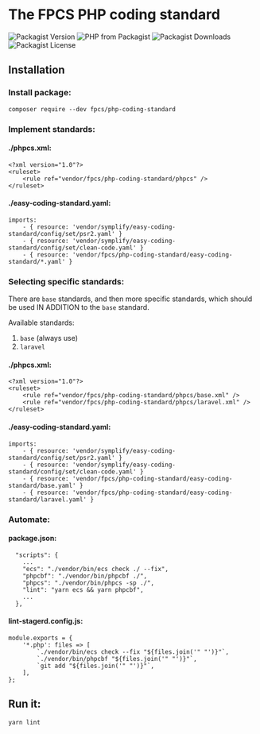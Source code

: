 # The FPCS PHP coding standard

![Packagist Version](https://img.shields.io/packagist/v/fpcs/php-coding-standard) ![PHP from Packagist](https://img.shields.io/packagist/php-v/fpcs/php-coding-standard) ![Packagist Downloads](https://img.shields.io/packagist/dt/fpcs/php-coding-standard) ![Packagist License](https://img.shields.io/packagist/l/fpcs/php-coding-standard)

## Installation

### Install package:

`composer require --dev fpcs/php-coding-standard`

### Implement standards:

#### ./phpcs.xml:

```
<?xml version="1.0"?>
<ruleset>
    <rule ref="vendor/fpcs/php-coding-standard/phpcs" />
</ruleset>
```

#### ./easy-coding-standard.yaml:

```
imports:
    - { resource: 'vendor/symplify/easy-coding-standard/config/set/psr2.yaml' }
    - { resource: 'vendor/symplify/easy-coding-standard/config/set/clean-code.yaml' }
    - { resource: 'vendor/fpcs/php-coding-standard/easy-coding-standard/*.yaml' }
```

### Selecting specific standards:

There are `base` standards, and then more specific standards, which should be used IN ADDITION to the `base` standard.

Available standards:

1. `base` (always use)
1. `laravel`

#### ./phpcs.xml:

```
<?xml version="1.0"?>
<ruleset>
    <rule ref="vendor/fpcs/php-coding-standard/phpcs/base.xml" />
    <rule ref="vendor/fpcs/php-coding-standard/phpcs/laravel.xml" />
</ruleset>
```

#### ./easy-coding-standard.yaml:

```
imports:
    - { resource: 'vendor/symplify/easy-coding-standard/config/set/psr2.yaml' }
    - { resource: 'vendor/symplify/easy-coding-standard/config/set/clean-code.yaml' }
    - { resource: 'vendor/fpcs/php-coding-standard/easy-coding-standard/base.yaml' }
    - { resource: 'vendor/fpcs/php-coding-standard/easy-coding-standard/laravel.yaml' }
```

### Automate:

#### package.json:

```
  "scripts": {
    ...
    "ecs": "./vendor/bin/ecs check ./ --fix",
    "phpcbf": "./vendor/bin/phpcbf ./",
    "phpcs": "./vendor/bin/phpcs -sp ./",
    "lint": "yarn ecs && yarn phpcbf",
    ...
  },
```

#### lint-stagerd.config.js:

```
module.exports = {
    '*.php': files => [
        `./vendor/bin/ecs check --fix "${files.join('" "')}"`,
        `./vendor/bin/phpcbf "${files.join('" "')}"`,
        `git add "${files.join('" "')}"`,
    ],
};
```

## Run it:

`yarn lint`
